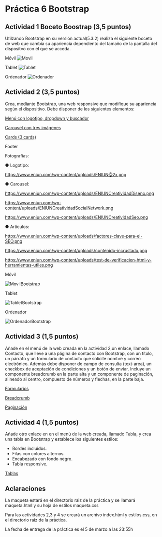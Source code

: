 # Práctica 6 Bootstrap



## Actividad 1 Boceto Boostrap (3,5 puntos)
Utilzando Bootstrap en su versión actual(5.3.2) realiza el siguiente boceto de web que cambia su apariencia dependiento del tamaño de la pantalla del dispositvo con el que se acceda.

Móvil
![Movil](images/movil.png)

Tablet
![Tablet](images/tablet.png)

Ordenador
![Ordenador](images/pc.png)

## Actividad 2 (3,5 puntos)

Crea, mediante Bootstrap, una web responsive que modifique su apariencia según el dispositivo. Debe disponer de los siguientes elementos:

[Menú con logotipo, dropdown y buscador](https://getbootstrap.com/docs/5.3/components/navbar/)

[Carousel con tres imágenes](https://getbootstrap.com/docs/5.3/components/carousel/)

[Cards (3 cards)](https://getbootstrap.com/docs/5.3/components/card/)

Footer

Fotografías:

● Logotipo:

https://www.eniun.com/wp-content/uploads/ENIUN@2x.png

● Carousel:

https://www.eniun.com/wp-content/uploads/ENIUNCreatividadDiseno.png

https://www.eniun.com/wp-content/uploads/ENIUNCreatividadSocialNetwork.png

https://www.eniun.com/wp-content/uploads/ENIUNCreatividadSeo.png

● Artículos:

https://www.eniun.com/wp-content/uploads/factores-clave-para-el-SEO.png

https://www.eniun.com/wp-content/uploads/contenido-incrustado.png

https://www.eniun.com/wp-content/uploads/test-de-verificacion-html-y-herramientas-utiles.png


Móvil

![MovilBootstrap](images/movilbootstrap.PNG)

Tablet

![TabletBootstrap](images/tabletbootstrap.PNG)

Ordenador

![OrdenadorBootstrap](images/pcbootstrap.PNG)


## Actividad 3 (1,5 puntos)

Añade en el menú de la web creada en la actividad 2,un enlace, llamado Contacto, que lleve a una página de contacto con Bootstrap, con un título, un párrafo y un formulario de contacto que solicite nombre y correo electrónico. Además debe disponer de campo de consulta (text-area), un checkbox de aceptación de condiciones y un botón de enviar. 
Incluye un componente breadcrumb en la parte alta y un componente de paginación, alineado al centro, compuesto de números y flechas, en la parte baja.

[Formularios](https://getbootstrap.com/docs/5.3/forms/overview/)

[Breadcrumb](https://getbootstrap.com/docs/5.3/components/breadcrumb/)

[Paginación](https://getbootstrap.com/docs/5.3/components/pagination/)

## Actividad 4 (1,5 puntos)

Añade otro enlace en en el menú de la web creada, llamado Tabla, y crea una tabla en Bootstrap y establece los siguientes estilos:

- Bordes incluidos.
- Filas con colores alternos.
- Encabezado con fondo negro.
- Tabla responsive.

[Tablas](https://getbootstrap.com/docs/5.3/content/tables/)


## Aclaraciones

La maqueta estará en el directorio raiz de la práctica y se llamará maqueta.html y su hoja de estilos maqueta.css

Para las actividades 2,3 y 4 se creará un archivo index.html y estilos.css, en el directorio raiz de la práctica.

La fecha de entrega de la práctica es el 5 de marzo a las 23:55h

